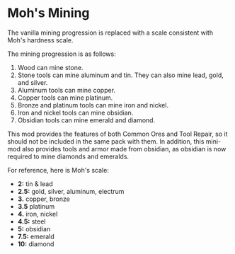 # Moh's Mining

The vanilla mining progression is replaced with a scale consistent with Moh's hardness scale.

The mining progression is as follows:

1. Wood can mine stone.
2. Stone tools can mine aluminum and tin.  They can also mine lead, gold, and silver.
3. Aluminum tools can mine copper.
4. Copper tools can mine platinum.
5. Bronze and platinum tools can mine iron and nickel.
6. Iron and nickel tools can mine obsidian.
7. Obsidian tools can mine emerald and diamond.

This mod provides the features of both Common Ores and Tool Repair, so it should not be included in the same pack with them.  In addition, this mini-mod also provides tools and armor made from obsidian, as obsidian is now required to mine diamonds and emeralds.

For reference, here is Moh's scale:

* **2:** tin & lead
* **2.5:** gold, silver, aluminum, electrum
* **3.** copper, bronze
* **3.5** platinum
* **4.** iron, nickel
* **4.5:** steel
* **5:** obsidian
* **7.5:** emerald
* **10:** diamond